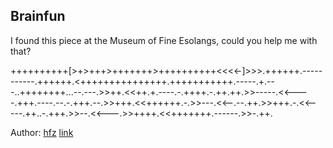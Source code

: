 ## Brainfun

I found this piece at the Museum of Fine Esolangs, could you help me with that?

++++++++++[>+>+++>+++++++>++++++++++<<<<-]>>>.++++++.-----------.++++++.<+++++++++++++++.+++++++++++.-----.+.---..++++++++...--.---.>>++.<<++.+.----.-.++++.-.++.++.>>-----.<<----.+++.----.--.-.+++.--.>>+++.<<++++++.-.>>---.<<--.--.++.>>+++.-.<<-----.++..-.+++.>>--.<<---.>>++++.<<+++++++.------.>>-.++.

Author: [hfz](https://github.com/hfz1337)
[link](https://ctf2022.unitedctf.ca/challenges#Brainfun-52)
